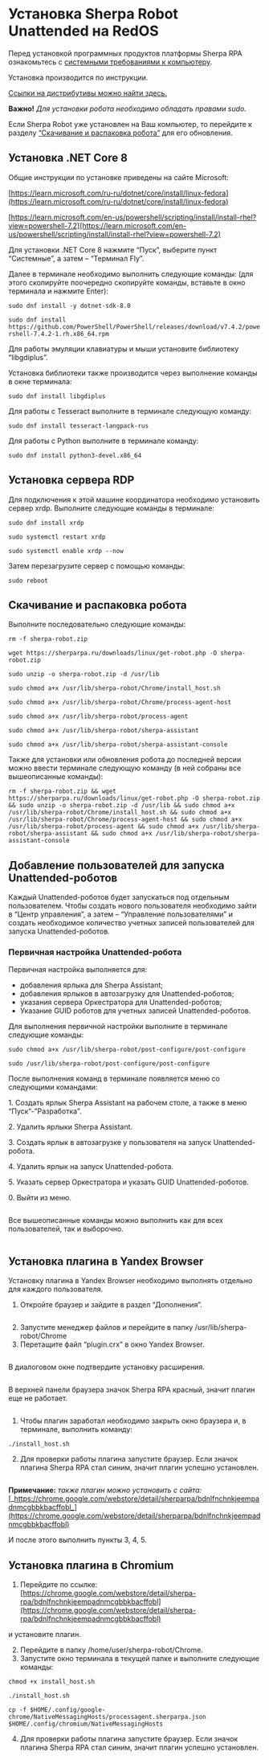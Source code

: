 # Установка Sherpa Robot Unattended на RedOS

Перед установкой программных продуктов платформы Sherpa RPA ознакомьтесь с [системными требованиями к компьютеру](../../o-platforme-sherpa-rpa/#sistemnye-trebovaniya-dlya-sherpa-rpa-dlya-linux).

Установка производится по инструкции.

[Ссылки на дистрибутивы можно найти здесь.](../../ssylki-na-distributivy/distributivy-sherpa-rpa-linux.md)

**Важно!** _Для установки робота необходимо обладать правами sudo._&#x20;

Если Sherpa Robot уже установлен на Ваш компьютер, то перейдите к разделу [“Скачивание и распаковка робота”](ustanovka-sherpa-robot-unattended-na-redos.md#skachivanie-i-raspakovka-robota) для его обновления.

## Установка .NET Core 8

Общие инструкции по установке приведены на сайте Microsoft:

[https://learn.microsoft.com/ru-ru/dotnet/core/install/linux-fedora](https://learn.microsoft.com/ru-ru/dotnet/core/install/linux-fedora)

[https://learn.microsoft.com/en-us/powershell/scripting/install/install-rhel?view=powershell-7.2](https://learn.microsoft.com/en-us/powershell/scripting/install/install-rhel?view=powershell-7.2)

Для установки .NET Core 8 нажмите “Пуск”, выберите пункт “Системные”, а затем – “Терминал Fly”.&#x20;

Далее в терминале необходимо выполнить следующие команды: (для этого скопируйте поочередно скопируйте команды, вставьте в окно терминала и нажмите Enter):

`sudo dnf install -y dotnet-sdk-8.0`

`sudo dnf install https://github.com/PowerShell/PowerShell/releases/download/v7.4.2/powershell-7.4.2-1.rh.x86_64.rpm`

Для работы эмуляции клавиатуры и мыши  установите библиотеку “libgdiplus”.&#x20;

Установка библиотеки также производится через выполнение команды в окне терминала:

`sudo dnf install libgdiplus`

Для работы с Tesseract выполните в терминале следующую команду:&#x20;

`sudo dnf install tesseract-langpack-rus`

Для работы с Python выполните в терминале команду:

`sudo dnf install python3-devel.x86_64`

## Установка сервера RDP

Для подключения к этой машине координатора необходимо установить сервер xrdp. Выполните следующие команды в терминале:

`sudo dnf install xrdp`

`sudo systemctl restart xrdp`

`sudo systemctl enable xrdp --now`

Затем перезагрузите сервер с помощью команды:&#x20;

`sudo reboot`

## Скачивание и распаковка робота

Выполните последовательно следующие команды:

`rm -f sherpa-robot.zip`

`wget https://sherparpa.ru/downloads/linux/get-robot.php -O sherpa-robot.zip`

`sudo unzip -o sherpa-robot.zip -d /usr/lib`

`sudo chmod a+x /usr/lib/sherpa-robot/Chrome/install_host.sh`

`sudo chmod a+x /usr/lib/sherpa-robot/Chrome/process-agent-host`

`sudo chmod a+x /usr/lib/sherpa-robot/process-agent`

`sudo chmod a+x /usr/lib/sherpa-robot/sherpa-assistant`

`sudo chmod a+x /usr/lib/sherpa-robot/sherpa-assistant-console`

Также для установки или обновления робота до последней версии можно ввести терминале следующую команду (в ней собраны все вышеописанные команды):

`rm -f sherpa-robot.zip && wget https://sherparpa.ru/downloads/linux/get-robot.php -O sherpa-robot.zip && sudo unzip -o sherpa-robot.zip -d /usr/lib && sudo chmod a+x /usr/lib/sherpa-robot/Chrome/install_host.sh && sudo chmod a+x /usr/lib/sherpa-robot/Chrome/process-agent-host && sudo chmod a+x /usr/lib/sherpa-robot/process-agent && sudo chmod a+x /usr/lib/sherpa-robot/sherpa-assistant && sudo chmod a+x /usr/lib/sherpa-robot/sherpa-assistant-console`

## Добавление пользователей для запуска Unattended-роботов

Каждый Unattended-роботов будет запускаться под отдельным пользователем. Чтобы создать нового пользователя необходимо зайти в “Центр управления”, а затем – “Управление пользователями” и создать необходимое количество учетных записей пользователей для запуска Unattended-роботов.

### Первичная настройка Unattended-робота

Первичная настройка выполняется для:

* добавления ярлыка для Sherpa Assistant;
* добавления ярлыков в автозагрузку для Unattended-роботов;
* указания сервера Оркестратора для Unattended-роботов;
* Указание GUID роботов для учетных записей Unattended-роботов.

Для выполнения первичной настройки выполните в терминале следующие команды:

`sudo chmod a+x /usr/lib/sherpa-robot/post-configure/post-configure`

`sudo /usr/lib/sherpa-robot/post-configure/post-configure`

После выполнения команд в терминале появляется меню со следующими командами:

1\. Создать ярлык Sherpa Assistant на рабочем столе, а также в меню “Пуск”-”Разработка”.

2\. Удалить ярлыки Sherpa Assistant.

3\. Создать ярлык в автозагрузке у пользователя на запуск Unattended-робота.

4\. Удалить ярлык на запуск Unattended-робота.

5\. Указать сервер Оркестратора и указать GUID Unattended-роботов.

0\. Выйти из меню.

<figure><img src="https://lh7-rt.googleusercontent.com/docsz/AD_4nXcYwIm3hDbkXr1EOz4MY8YLuK4ITv4Q6Qm9iSk_93AksnluyPP0XlIpeJNJhqo-rIwYCeUIG-0JiANdXwIrhsETRqt99ZfikH-5_TbgGkAJ73a6Y2_HDhqu-D1juZnjhRtLl4u6EdpAsKplZtGwpVTCeMtm?key=kTKSYcQvbcH-dH9aZNvuMg" alt=""><figcaption></figcaption></figure>

Все вышеописанные команды можно выполнить как для всех пользователей, так и выборочно.

<figure><img src="https://lh7-rt.googleusercontent.com/docsz/AD_4nXcWztstfBbDcj0j5JazGuDOoKisHZ6Zy4fIF323zIuBHw5MPLD-ZRh-M3-oe1PgmOHdq1kCtNmtytWXFVCNwgFKBLxe97T9sJTtKzucsyX8tEo1Q0PM4aweNc8VevLDtZtIh1Tg5WjowvSUHPZgg54jyKZn?key=kTKSYcQvbcH-dH9aZNvuMg" alt=""><figcaption></figcaption></figure>

## Установка плагина в Yandex Browser

Установку плагина в Yandex Browser необходимо выполнять отдельно для каждого пользователя.

1. Откройте браузер и зайдите в раздел “Дополнения”.

<figure><img src="https://lh7-rt.googleusercontent.com/docsz/AD_4nXcKvDfvDBbt62ALCb1JttHxQTxccfOk_tSMQcyCjIiw9ffqKAI9cqbxLzBleT22SnbQQYMmHzfE7R0yH44TLqaOjAnGz1SJL9OoxK5MkTELAUBhqi3zrxqgGCkymUmZ35imV8EoSRJjgDeSdknEFyhwlNvl?key=kTKSYcQvbcH-dH9aZNvuMg" alt=""><figcaption></figcaption></figure>

2. Запустите менеджер файлов и перейдите в папку /usr/lib/sherpa-robot/Chrome
3. Перетащите файл “plugin.crx” в окно Yandex Browser.

<figure><img src="https://lh7-rt.googleusercontent.com/docsz/AD_4nXd81J_E8Zu5G31WAXjnaN4pR0BcYp6arHPvsr_fiRIdPNGUGuM2vtIG09o-PKgUwp4eOSGKOMXJ33O2UzZmdHergRU7-VghVacq4PH__L5TFDkIadGULrPif6aXFIp3yB5R7BU9_7jIgRIjRLzw36bceAif?key=kTKSYcQvbcH-dH9aZNvuMg" alt=""><figcaption></figcaption></figure>

В диалоговом окне подтвердите установку расширения.

<figure><img src="https://lh7-rt.googleusercontent.com/docsz/AD_4nXedd83j-oEyAeD_C7aOmbwyaB4oJkTctunZDfaMu2QJhoUl-jrDEAuiA-b1-E8Va9vkMlP1mxrH1hnGYk2lDsoE_Vsukgcs_8Pt4Q4rVDzMBcwQuTMCjI_ZuUzXXMRe7AOtGc3MDWgphHmafHfzaH2Jzmni?key=kTKSYcQvbcH-dH9aZNvuMg" alt=""><figcaption></figcaption></figure>

В верхней панели браузера значок Sherpa RPA красный, значит плагин еще не работает.&#x20;

<figure><img src="https://lh7-rt.googleusercontent.com/docsz/AD_4nXfkFksi39ZUo_FHMtDMXMjKdZ8I7Jk0bIi9CKXrF8eTFr3tsUUgDq1EPv3GQitBuBlL9ZC1UE8J5Azp-N_t4VmdoCq9FAjCrjIT_u-O7WX5Ne6AYuZBs-qOM3k163c8tJjK8qtYkJZOJ_3Fg6XLHs7PkAQ?key=kTKSYcQvbcH-dH9aZNvuMg" alt=""><figcaption></figcaption></figure>

1. Чтобы плагин заработал необходимо закрыть окно браузера и, в терминале, выполнить команду:

`./install_host.sh`

2. Для проверки работы плагина запустите браузер. Если значок плагина Sherpa RPA стал синим, значит плагин успешно установлен.&#x20;

<figure><img src="https://lh7-rt.googleusercontent.com/docsz/AD_4nXe6_urLYD7OuDnR7NYts7AsXxk807gmjg2BAB2X1z4FzHM0fnCGfbC4oAhBlR3Cqcay-gcVy2G31YdqnoGdb3E33vwpLqeZGohHtwXgSZQuPYUNxXWCJfz_Wo5xz-Sn3xGdMi4geDEYPfCBhiq1PB4X0bO4?key=kTKSYcQvbcH-dH9aZNvuMg" alt=""><figcaption></figcaption></figure>

**Примечание:** _также плагин можно установить с сайта:_ [_https://chrome.google.com/webstore/detail/sherparpa/bdnlfnchnkjeempadnmcgbbkbacffobl_](https://chrome.google.com/webstore/detail/sherparpa/bdnlfnchnkjeempadnmcgbbkbacffobl)

И после этого выполнить пункты 3, 4, 5.

## Установка плагина в Chromium

1. Перейдите по ссылке: [https://chrome.google.com/webstore/detail/sherpa-rpa/bdnlfnchnkjeempadnmcgbbkbacffobl](https://chrome.google.com/webstore/detail/sherpa-rpa/bdnlfnchnkjeempadnmcgbbkbacffobl)

и установите плагин.

2. Перейдите в папку /home/user/sherpa-robot/Chrome.
3. Запустите окно терминала в текущей папке и выполните следующие команды:

`chmod +x install_host.sh`

`./install_host.sh`

`cp -f $HOME/.config/google-chrome/NativeMessagingHosts/processagent.sherparpa.json $HOME/.config/chromium/NativeMessagingHosts`

4. Для проверки работы плагина запустите браузер. Если значок плагина Sherpa RPA стал синим, значит плагин успешно установлен.&#x20;

